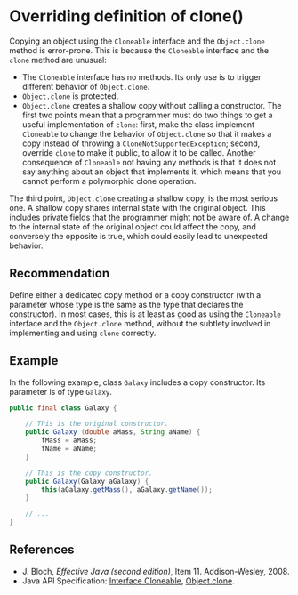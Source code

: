 # Overriding definition of clone()
Copying an object using the `Cloneable` interface and the `Object.clone` method is error-prone. This is because the `Cloneable` interface and the `clone` method are unusual:

* The `Cloneable` interface has no methods. Its only use is to trigger different behavior of `Object.clone`.
* `Object.clone` is protected.
* `Object.clone` creates a shallow copy without calling a constructor.
The first two points mean that a programmer must do two things to get a useful implementation of `clone`: first, make the class implement `Cloneable` to change the behavior of `Object.clone` so that it makes a copy instead of throwing a `CloneNotSupportedException`; second, override `clone` to make it public, to allow it to be called. Another consequence of `Cloneable` not having any methods is that it does not say anything about an object that implements it, which means that you cannot perform a polymorphic clone operation.

The third point, `Object.clone` creating a shallow copy, is the most serious one. A shallow copy shares internal state with the original object. This includes private fields that the programmer might not be aware of. A change to the internal state of the original object could affect the copy, and conversely the opposite is true, which could easily lead to unexpected behavior.


## Recommendation
Define either a dedicated copy method or a copy constructor (with a parameter whose type is the same as the type that declares the constructor). In most cases, this is at least as good as using the `Cloneable` interface and the `Object.clone` method, without the subtlety involved in implementing and using `clone` correctly.


## Example
In the following example, class `Galaxy` includes a copy constructor. Its parameter is of type `Galaxy`.


```java
public final class Galaxy {

    // This is the original constructor.
    public Galaxy (double aMass, String aName) {
        fMass = aMass;
        fName = aName;
    }

    // This is the copy constructor.
    public Galaxy(Galaxy aGalaxy) {
        this(aGalaxy.getMass(), aGalaxy.getName());
    }

    // ...
}
```

## References
* J. Bloch, *Effective Java (second edition)*, Item 11. Addison-Wesley, 2008.
* Java API Specification: [Interface Cloneable](https://docs.oracle.com/en/java/javase/11/docs/api/java.base/java/lang/Cloneable.html), [Object.clone](https://docs.oracle.com/en/java/javase/11/docs/api/java.base/java/lang/Object.html#clone()).
